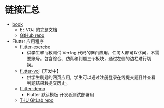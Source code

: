 # 链接汇总

- [book](https://eevoj.github.io/book/)
    - EE VOJ 的完整文档
    - [GitHub repo](https://github.com/EEVOJ/book)
- Flutter 应用程序
    - [flutter-exercise](http://166.111.223.64:20000)
        - 供学生和助教测试 Verilog 代码的网页应用。任何人都可以访问，不需要账号。包含综合、仿真和判题三个板块，通过左侧的边栏进行切换。
    - [flutter-voj](http://166.111.223.64:20001)【开发中】
        - 供学生刷题的网页应用。学生可以通过注册登录在线提交题目并查看判题结果和提交历史。
    - [flutter-demo](http://166.111.223.64:20233)
        - Flutter 默认模板  开发者测试部署用
    - [THU GitLab repo](https://git.tsinghua.edu.cn/eevoj/vojfrontend)
